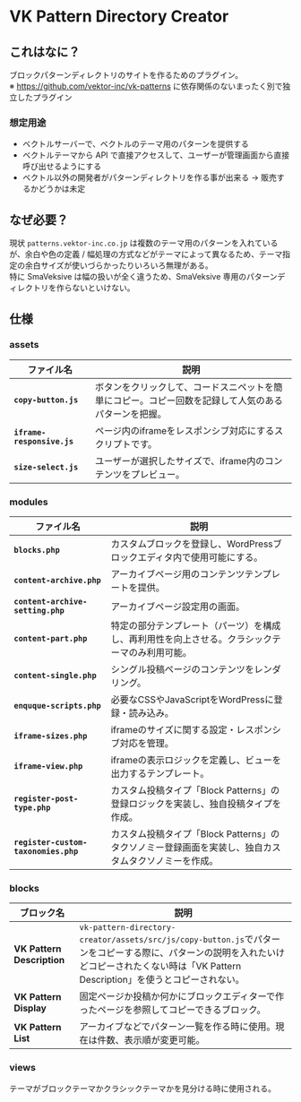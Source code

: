 # VK Pattern Directory Creator 

## これはなに？

ブロックパターンディレクトリのサイトを作るためのプラグイン。  
※ https://github.com/vektor-inc/vk-patterns に依存関係のないまったく別で独立したプラグイン

### 想定用途

- ベクトルサーバーで、ベクトルのテーマ用のパターンを提供する
- ベクトルテーマから API で直接アクセスして、ユーザーが管理画面から直接呼び出せるようにする
- ベクトル以外の開発者がパターンディレクトリを作る事が出来る → 販売するかどうかは未定

## なぜ必要？

現状 `patterns.vektor-inc.co.jp` は複数のテーマ用のパターンを入れているが、余白や色の定義 / 幅処理の方式などがテーマによって異なるため、テーマ指定の余白サイズが使いづらかったりいろいろ無理がある。  
特に SmaVeksive は幅の扱いが全く違うため、SmaVeksive 専用のパターンディレクトリを作らないといけない。

## 仕様

### assets

| ファイル名               | 説明                                                                                     |
|--------------------------|------------------------------------------------------------------------------------------|
| **`copy-button.js`**     | ボタンをクリックして、コードスニペットを簡単にコピー。コピー回数を記録して人気のあるパターンを把握。 |
| **`iframe-responsive.js`** | ページ内のiframeをレスポンシブ対応にするスクリプトです。                                      |
| **`size-select.js`**     | ユーザーが選択したサイズで、iframe内のコンテンツをプレビュー。                               |

### modules

| ファイル名                    | 説明                                                                                       |
|-------------------------------|------------------------------------------------------------------------------------------|
| **`blocks.php`**              | カスタムブロックを登録し、WordPressブロックエディタ内で使用可能にする。                              |
| **`content-archive.php`**     | アーカイブページ用のコンテンツテンプレートを提供。                                                  |
| **`content-archive-setting.php`** | アーカイブページ設定用の画面。                                                               |
| **`content-part.php`**        | 特定の部分テンプレート（パーツ）を構成し、再利用性を向上させる。クラシックテーマのみ利用可能。               |
| **`content-single.php`**      | シングル投稿ページのコンテンツをレンダリング。                                                   |
| **`enquque-scripts.php`**     | 必要なCSSやJavaScriptをWordPressに登録・読み込み。                                               |
| **`iframe-sizes.php`**        | iframeのサイズに関する設定・レスポンシブ対応を管理。                                              |
| **`iframe-view.php`**         | iframeの表示ロジックを定義し、ビューを出力するテンプレート。                                       |
| **`register-post-type.php`**  | カスタム投稿タイプ「Block Patterns」の登録ロジックを実装し、独自投稿タイプを作成。                     |
| **`register-custom-taxonomies.php`** | カスタム投稿タイプ「Block Patterns」のタクソノミー登録画面を実装し、独自カスタムタクソノミーを作成。 |

### blocks

| ブロック名                  | 説明                                                                                   |
|-----------------------------|---------------------------------------------------------------------------------------|
| **VK Pattern Description**  | `vk-pattern-directory-creator/assets/src/js/copy-button.js`でパターンをコピーする際に、パターンの説明を入れたいけどコピーされたくない時は「VK Pattern Description」を使うとコピーされない。 |
| **VK Pattern Display**      | 固定ページか投稿か何かにブロックエディターで作ったページを参照してコピーできるブロック。                                        |
| **VK Pattern List**         | アーカイブなどでパターン一覧を作る時に使用。現在は件数、表示順が変更可能。                                                      |

### views

テーマがブロックテーマかクラシックテーマかを見分ける時に使用される。
